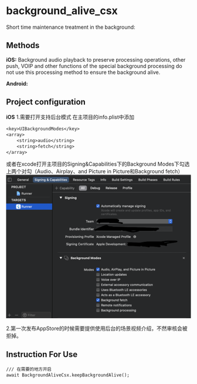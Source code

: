 # background_alive_csx

Short time maintenance treatment in the background:


## Methods

**iOS:** Background audio playback to preserve processing operations, other push, VOIP and other functions of the special background processing do not use this processing method to ensure the background alive.

**Android:** 


## Project configuration
**iOS**
1.需要打开支持后台模式
在主项目的info.plist中添加
```
<key>UIBackgroundModes</key>
<array>
	<string>audio</string>
	<string>fetch</string>
</array>
```
或者在xcode打开主项目的Signing&Capabilities下的Background Modes下勾选上两个对勾（Audio、Airplay、and Picture in Picture和Background fetch）
![ios配置图片](https://github.com/KirstenDunst/FlutterPlugins/blob/main/background_alive_csx/iosConfiguration.png)

2.第一次发布AppStore的时候需要提供使用后台的场景视频介绍，不然审核会被拒掉。



## Instruction For Use
```
/// 在需要的地方开启
await BackgroundAliveCsx.keepBackgroundAlive();
```

